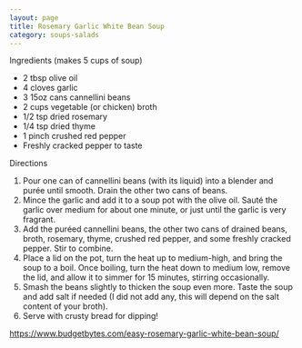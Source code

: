 ```yaml
---
layout: page
title: Rosemary Garlic White Bean Soup
category: soups-salads
---
```


Ingredients (makes 5 cups of soup)
  * 2 tbsp olive oil
  * 4 cloves garlic
  * 3 15oz cans cannellini beans
  * 2 cups vegetable (or chicken) broth
  * 1/2 tsp dried rosemary
  * 1/4 tsp dried thyme
  * 1 pinch crushed red pepper
  * Freshly cracked pepper to taste

Directions
  1. Pour one can of cannellini beans (with its liquid) into a blender and purée until smooth. Drain the other two cans of beans.
  2. Mince the garlic and add it to a soup pot with the olive oil. Sauté the garlic over medium for about one minute, or just until the garlic is very fragrant.
  3. Add the puréed cannellini beans, the other two cans of drained beans, broth, rosemary, thyme, crushed red pepper, and some freshly cracked pepper. Stir to combine.
  4. Place a lid on the pot, turn the heat up to medium-high, and bring the soup to a boil. Once boiling, turn the heat down to medium low, remove the lid, and allow it to simmer for 15 minutes, stirring occasionally.
  5. Smash the beans slightly to thicken the soup even more. Taste the soup and add salt if needed (I did not add any, this will depend on the salt content of your broth). 
  6. Serve with crusty bread for dipping!

<https://www.budgetbytes.com/easy-rosemary-garlic-white-bean-soup/>